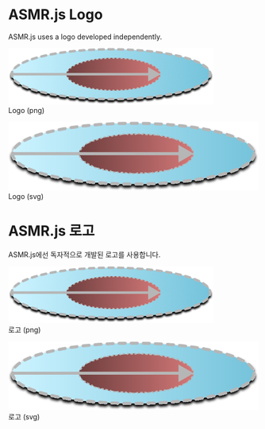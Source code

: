 # ASMR.js Logo

ASMR.js uses a logo developed independently.

![ASMR.js Logo(png)](logo/ASMR.png)  
Logo (png)

![ASMR.js Logo(svg)](logo/ASMR.svg)  
Logo (svg)

# ASMR.js 로고

ASMR.js에선 독자적으로 개발된 로고를 사용합니다.

![ASMR.js Logo(png)](logo/ASMR.png)  
로고 (png)

![ASMR.js Logo(svg)](logo/ASMR.svg)  
로고 (svg)
